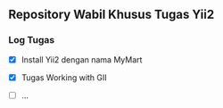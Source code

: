 ## Repository Wabil Khusus Tugas Yii2

### Log Tugas

- [X] Install Yii2 dengan nama MyMart
- [X] Tugas Working with GII
- [ ] ...

